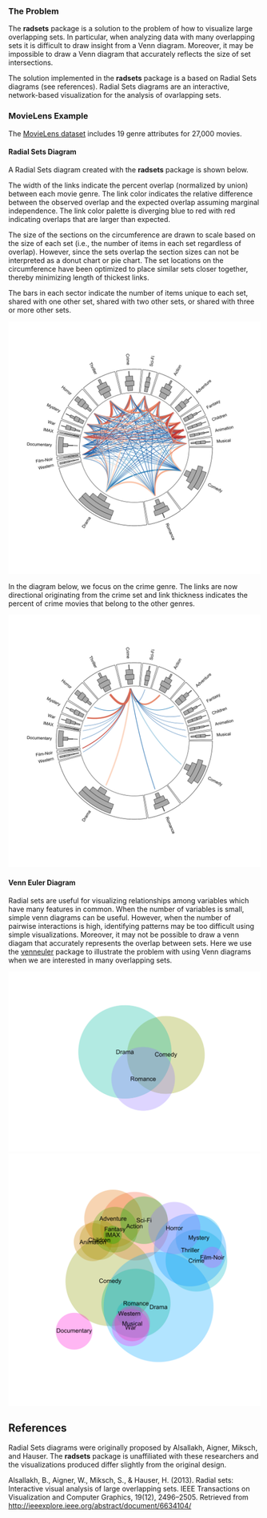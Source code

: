 
<!-- README.md is generated from README.Rmd. Please edit that file -->

### The Problem

The **radsets** package is a solution to the problem of how to visualize
large overlapping sets. In particular, when analyzing data with many
overlapping sets it is difficult to draw insight from a Venn diagram.
Moreover, it may be impossible to draw a Venn diagram that accurately
reflects the size of set intersections.

The solution implemented in the **radsets** package is a based on Radial
Sets diagrams (see references). Radial Sets diagrams are an interactive,
network-based visualization for the analysis of ovarlapping sets.

### MovieLens Example

The [MovieLens dataset](https://grouplens.org/datasets/movielens/20m/)
includes 19 genre attributes for 27,000 movies.

#### Radial Sets Diagram

A Radial Sets diagram created with the **radsets** package is shown
below.

The width of the links indicate the percent overlap (normalized by
union) between each movie genre. The link color indicates the relative
difference between the observed overlap and the expected overlap
assuming marginal independence. The link color palette is diverging blue
to red with red indicating overlaps that are larger than expected.

The size of the sections on the circumference are drawn to scale based
on the size of each set (i.e., the number of items in each set
regardless of overlap). However, since the sets overlap the section
sizes can not be interpreted as a donut chart or pie chart. The set
locations on the circumference have been optimized to place similar sets
closer together, thereby minimizing length of thickest links.

The bars in each sector indicate the number of items unique to each set,
shared with one other set, shared with two other sets, or shared with
three or more other sets.

<img src= "./man/figures/README-examplePlot-1.svg">

In the diagram below, we focus on the crime genre. The links are now
directional originating from the crime set and link thickness indicates
the percent of crime movies that belong to the other genres.

<img src= "./man/figures/README-examplePlot2-1.svg">

#### Venn Euler Diagram

Radial sets are useful for visualizing relationships among variables
which have many features in common. When the number of variables is
small, simple venn diagrams can be useful. However, when the number of
pairwise interactions is high, identifying patterns may be too difficult
using simple visualizations. Moreover, it may not be possible to draw a
venn diagam that accurately represents the overlap between sets. Here we
use the [venneuler](https://cran.r-project.org/package=venneuler)
package to illustrate the problem with using Venn diagrams when we are
interested in many overlapping sets.

<img src= "./man/figures/README-simpleVennDiag-1.svg">

<img src= "./man/figures/README-complexVennDiag-1.svg">

## References

Radial Sets diagrams were originally proposed by Alsallakh, Aigner,
Miksch, and Hauser. The **radsets** package is unaffiliated with these
researchers and the visualizations produced differ slightly from the
original design.

Alsallakh, B., Aigner, W., Miksch, S., & Hauser, H. (2013). Radial sets:
Interactive visual analysis of large overlapping sets. IEEE Transactions
on Visualization and Computer Graphics, 19(12), 2496–2505. Retrieved
from <http://ieeexplore.ieee.org/abstract/document/6634104/>
